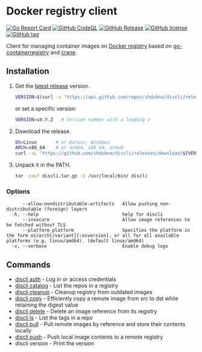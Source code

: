 # Docker registry client
[![Go Report Card](https://goreportcard.com/badge/github.com/shdubna/discli)](https://goreportcard.com/report/github.com/shdubna/discli)
[![GitHub CodeQL](https://github.com/shdubna/discli/workflows/CodeQL/badge.svg)](https://github.com/shdubna/discli/actions?query=workflow%3CodeQL)
[![GitHub Release](https://github.com/shdubna/discli/workflows/Release/badge.svg)](https://github.com/shdubna/discli/actions?query=workflow%3ARelease)
[![GitHub license](https://img.shields.io/github/license/shdubna/discli.svg)](https://github.com/shdubna/discli/blob/main/LICENSE)
[![GitHub tag](https://img.shields.io/github/v/tag/shdubna/discli?label=latest)](https://github.com/shdubna/discli/releases)

Client for managing container images on [Docker registry](https://github.com/distribution/distribution) 
based on [go-containerregistry](https://github.com/google/go-containerregistry) 
and [crane](https://github.com/google/go-containerregistry/tree/main/cmd/crane).

## Installation

1. Get the [latest release](https://github.com/shdubna/discli/releases/latest) version.

   ```sh
   VERSION=$(curl -s "https://api.github.com/repos/shdubna/discli/releases/latest" | jq -r '.tag_name')
   ```

   or set a specific version:

   ```sh
   VERSION=vX.Y.Z   # Version number with a leading v
   ```

2. Download the release.

   ```sh
   OS=Linux       # or Darwin, Windows
   ARCH=x86_64    # or arm64, x86_64, armv6
   curl -sL "https://github.com/shdubna/discli/releases/download/${VERSION}/discli_${OS}_${ARCH}.tar.gz" > discli.tar.gz
   ```

3. Unpack it in the PATH.

   ```sh
   tar -zxvf discli.tar.gz -C /usr/local/bin/ discli
   ```

### Options

```
      --allow-nondistributable-artifacts   Allow pushing non-distributable (foreign) layers
  -h, --help                               help for discli
      --insecure                           Allow image references to be fetched without TLS
      --platform platform                  Specifies the platform in the form os/arch[/variant][:osversion], or all for all available platforms (e.g. linux/amd64). (default linux/amd64)
  -v, --verbose                            Enable debug logs
```

## Commands
- [discli auth](doc/auth.md) - Log in or access credentials
- [discli catalog](doc/catalog.md) - List the repos in a registry
- [discli cleanup](doc/cleanup.md) - Cleanup registry from outdated images
- [discli copy](doc/copy.md) - Efficiently copy a remote image from src to dst while retaining the digest value
- [discli delete](doc/delete.md) - Delete an image reference from its registry
- [discli ls](doc/ls.md) - List the tags in a repo
- [discli pull](doc/pull.md) - Pull remote images by reference and store their contents locally
- [discli push](doc/push.md) - Push local image contents to a remote registry
- discli version - Print the version